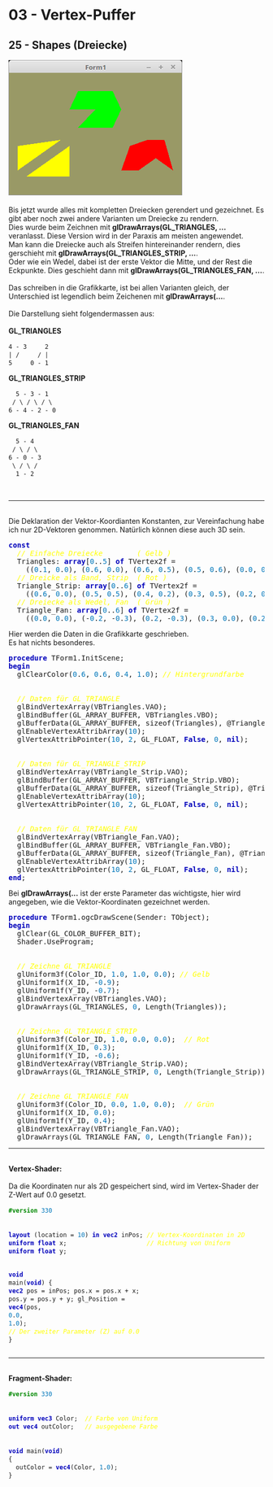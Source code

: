 <html>
    <b><h1>03 - Vertex-Puffer</h1></b>
    <b><h2>25 - Shapes (Dreiecke)</h2></b>
<img src="image.png" alt="Selfhtml"><br><br>
Bis jetzt wurde alles mit kompletten Dreiecken gerendert und gezeichnet. Es gibt aber noch zwei andere Varianten um Dreiecke zu rendern.<br>
Dies wurde beim Zeichnen mit <b>glDrawArrays(GL_TRIANGLES, ...</b> veranlasst. Diese Version wird in der Paraxis am meisten angewendet.<br>
Man kann die Dreiecke auch als Streifen hintereinander rendern, dies gerschieht mit <b>glDrawArrays(GL_TRIANGLES_STRIP, ...</b>.<br>
Oder wie ein Wedel, dabei ist der erste Vektor die Mitte, und der Rest die Eckpunkte. Dies geschieht dann mit <b>glDrawArrays(GL_TRIANGLES_FAN, ...</b>.<br>
<br>
Das schreiben in die Grafikkarte, ist bei allen Varianten gleich, der Unterschied ist legendlich beim Zeichenen mit <b>glDrawArrays(...</b>.<br>
<br>
Die Darstellung sieht folgendermassen aus:<br>
<br>
<b>GL_TRIANGLES</b><br>
<pre><code>4 - 3     2
| /     / |
5     0 - 1</code></pre>
<b>GL_TRIANGLES_STRIP</b><br>
<pre><code>  5 - 3 - 1
 / \ / \ / \
6 - 4 - 2 - 0</code></pre>
<b>GL_TRIANGLES_FAN</b><br>
<pre><code>  5 - 4
 / \ / \
6 - 0 - 3
 \ / \ /
  1 - 2</code></pre>
<br>
<hr><br>
Die Deklaration der Vektor-Koordianten Konstanten, zur Vereinfachung habe ich nur 2D-Vektoren genommen. Natürlich können diese auch 3D sein.<br>
<pre><code=scal><b><font color="0000BB">const</font></b>
  <i><font color="#FFFF00">// Einfache Dreiecke        ( Gelb )</font></i>
  Triangles: <b><font color="0000BB">array</font></b>[<font color="#0077BB">0</font>..<font color="#0077BB">5</font>] <b><font color="0000BB">of</font></b> TVertex2f =
    ((<font color="#0077BB">0</font>.<font color="#0077BB">1</font>, <font color="#0077BB">0</font>.<font color="#0077BB">0</font>), (<font color="#0077BB">0</font>.<font color="#0077BB">6</font>, <font color="#0077BB">0</font>.<font color="#0077BB">0</font>), (<font color="#0077BB">0</font>.<font color="#0077BB">6</font>, <font color="#0077BB">0</font>.<font color="#0077BB">5</font>), (<font color="#0077BB">0</font>.<font color="#0077BB">5</font>, <font color="#0077BB">0</font>.<font color="#0077BB">6</font>), (<font color="#0077BB">0</font>.<font color="#0077BB">0</font>, <font color="#0077BB">0</font>.<font color="#0077BB">5</font>), (<font color="#0077BB">0</font>.<font color="#0077BB">0</font>, <font color="#0077BB">0</font>.<font color="#0077BB">1</font>));
  <i><font color="#FFFF00">// Dreicke als Band, Strip  ( Rot )</font></i>
  Triangle_Strip: <b><font color="0000BB">array</font></b>[<font color="#0077BB">0</font>..<font color="#0077BB">6</font>] <b><font color="0000BB">of</font></b> TVertex2f =
    ((<font color="#0077BB">0</font>.<font color="#0077BB">6</font>, <font color="#0077BB">0</font>.<font color="#0077BB">0</font>), (<font color="#0077BB">0</font>.<font color="#0077BB">5</font>, <font color="#0077BB">0</font>.<font color="#0077BB">5</font>), (<font color="#0077BB">0</font>.<font color="#0077BB">4</font>, <font color="#0077BB">0</font>.<font color="#0077BB">2</font>), (<font color="#0077BB">0</font>.<font color="#0077BB">3</font>, <font color="#0077BB">0</font>.<font color="#0077BB">5</font>), (<font color="#0077BB">0</font>.<font color="#0077BB">2</font>, <font color="#0077BB">0</font>.<font color="#0077BB">0</font>), (<font color="#0077BB">0</font>.<font color="#0077BB">1</font>, <font color="#0077BB">0</font>.<font color="#0077BB">4</font>), (<font color="#0077BB">0</font>.<font color="#0077BB">0</font>, <font color="#0077BB">0</font>.<font color="#0077BB">0</font>));
  <i><font color="#FFFF00">// Dreiecke als Wedel, Fan  ( Grün )</font></i>
  Triangle_Fan: <b><font color="0000BB">array</font></b>[<font color="#0077BB">0</font>..<font color="#0077BB">6</font>] <b><font color="0000BB">of</font></b> TVertex2f =
    ((<font color="#0077BB">0</font>.<font color="#0077BB">0</font>, <font color="#0077BB">0</font>.<font color="#0077BB">0</font>), (-<font color="#0077BB">0</font>.<font color="#0077BB">2</font>, -<font color="#0077BB">0</font>.<font color="#0077BB">3</font>), (<font color="#0077BB">0</font>.<font color="#0077BB">2</font>, -<font color="#0077BB">0</font>.<font color="#0077BB">3</font>), (<font color="#0077BB">0</font>.<font color="#0077BB">3</font>, <font color="#0077BB">0</font>.<font color="#0077BB">0</font>), (<font color="#0077BB">0</font>.<font color="#0077BB">2</font>, <font color="#0077BB">0</font>.<font color="#0077BB">3</font>), (-<font color="#0077BB">0</font>.<font color="#0077BB">2</font>, <font color="#0077BB">0</font>.<font color="#0077BB">3</font>), (-<font color="#0077BB">0</font>.<font color="#0077BB">3</font>, <font color="#0077BB">0</font>.<font color="#0077BB">0</font>));</code></pre>
Hier werden die Daten in die Grafikkarte geschrieben.<br>
Es hat nichts besonderes.<br>
<pre><code=scal><b><font color="0000BB">procedure</font></b> TForm1.InitScene;
<b><font color="0000BB">begin</font></b>
  glClearColor(<font color="#0077BB">0</font>.<font color="#0077BB">6</font>, <font color="#0077BB">0</font>.<font color="#0077BB">6</font>, <font color="#0077BB">0</font>.<font color="#0077BB">4</font>, <font color="#0077BB">1</font>.<font color="#0077BB">0</font>); <i><font color="#FFFF00">// Hintergrundfarbe</font></i>
<br>
  <i><font color="#FFFF00">// Daten für GL_TRIANGLE</font></i>
  glBindVertexArray(VBTriangles.VAO);
  glBindBuffer(GL_ARRAY_BUFFER, VBTriangles.VBO);
  glBufferData(GL_ARRAY_BUFFER, sizeof(Triangles), @Triangles, GL_STATIC_DRAW);
  glEnableVertexAttribArray(<font color="#0077BB">10</font>);
  glVertexAttribPointer(<font color="#0077BB">10</font>, <font color="#0077BB">2</font>, GL_FLOAT, <b><font color="0000BB">False</font></b>, <font color="#0077BB">0</font>, <b><font color="0000BB">nil</font></b>);
<br>
  <i><font color="#FFFF00">// Daten für GL_TRIANGLE_STRIP</font></i>
  glBindVertexArray(VBTriangle_Strip.VAO);
  glBindBuffer(GL_ARRAY_BUFFER, VBTriangle_Strip.VBO);
  glBufferData(GL_ARRAY_BUFFER, sizeof(Triangle_Strip), @Triangle_Strip, GL_STATIC_DRAW);
  glEnableVertexAttribArray(<font color="#0077BB">10</font>);
  glVertexAttribPointer(<font color="#0077BB">10</font>, <font color="#0077BB">2</font>, GL_FLOAT, <b><font color="0000BB">False</font></b>, <font color="#0077BB">0</font>, <b><font color="0000BB">nil</font></b>);
<br>
  <i><font color="#FFFF00">// Daten für GL_TRIANGLE_FAN</font></i>
  glBindVertexArray(VBTriangle_Fan.VAO);
  glBindBuffer(GL_ARRAY_BUFFER, VBTriangle_Fan.VBO);
  glBufferData(GL_ARRAY_BUFFER, sizeof(Triangle_Fan), @Triangle_Fan, GL_STATIC_DRAW);
  glEnableVertexAttribArray(<font color="#0077BB">10</font>);
  glVertexAttribPointer(<font color="#0077BB">10</font>, <font color="#0077BB">2</font>, GL_FLOAT, <b><font color="0000BB">False</font></b>, <font color="#0077BB">0</font>, <b><font color="0000BB">nil</font></b>);
<b><font color="0000BB">end</font></b>;</code></pre>
Bei <b>glDrawArrays(...</b> ist der erste Parameter das wichtigste, hier wird angegeben, wie die Vektor-Koordinaten gezeichnet werden.<br>
<pre><code=scal><b><font color="0000BB">procedure</font></b> TForm1.ogcDrawScene(Sender: TObject);
<b><font color="0000BB">begin</font></b>
  glClear(GL_COLOR_BUFFER_BIT);
  Shader.UseProgram;
<br>
  <i><font color="#FFFF00">// Zeichne GL_TRIANGLE</font></i>
  glUniform3f(Color_ID, <font color="#0077BB">1</font>.<font color="#0077BB">0</font>, <font color="#0077BB">1</font>.<font color="#0077BB">0</font>, <font color="#0077BB">0</font>.<font color="#0077BB">0</font>); <i><font color="#FFFF00">// Gelb</font></i>
  glUniform1f(X_ID, -<font color="#0077BB">0</font>.<font color="#0077BB">9</font>);
  glUniform1f(Y_ID, -<font color="#0077BB">0</font>.<font color="#0077BB">7</font>);
  glBindVertexArray(VBTriangles.VAO);
  glDrawArrays(GL_TRIANGLES, <font color="#0077BB">0</font>, Length(Triangles));
<br>
  <i><font color="#FFFF00">// Zeichne GL_TRIANGLE_STRIP</font></i>
  glUniform3f(Color_ID, <font color="#0077BB">1</font>.<font color="#0077BB">0</font>, <font color="#0077BB">0</font>.<font color="#0077BB">0</font>, <font color="#0077BB">0</font>.<font color="#0077BB">0</font>);  <i><font color="#FFFF00">// Rot</font></i>
  glUniform1f(X_ID, <font color="#0077BB">0</font>.<font color="#0077BB">3</font>);
  glUniform1f(Y_ID, -<font color="#0077BB">0</font>.<font color="#0077BB">6</font>);
  glBindVertexArray(VBTriangle_Strip.VAO);
  glDrawArrays(GL_TRIANGLE_STRIP, <font color="#0077BB">0</font>, Length(Triangle_Strip));
<br>
  <i><font color="#FFFF00">// Zeichne GL_TRIANGLE_FAN</font></i>
  glUniform3f(Color_ID, <font color="#0077BB">0</font>.<font color="#0077BB">0</font>, <font color="#0077BB">1</font>.<font color="#0077BB">0</font>, <font color="#0077BB">0</font>.<font color="#0077BB">0</font>);  <i><font color="#FFFF00">// Grün</font></i>
  glUniform1f(X_ID, <font color="#0077BB">0</font>.<font color="#0077BB">0</font>);
  glUniform1f(Y_ID, <font color="#0077BB">0</font>.<font color="#0077BB">4</font>);
  glBindVertexArray(VBTriangle_Fan.VAO);
  glDrawArrays(GL_TRIANGLE_FAN, <font color="#0077BB">0</font>, Length(Triangle_Fan));</code></pre>
<hr><br>
<b>Vertex-Shader:</b><br>
<br>
Da die Koordinaten nur als 2D gespeichert sind, wird im Vertex-Shader der Z-Wert auf 0.0 gesetzt.<br>
<pre><code><b><font color="#008800">#version</font></b> <font color="#0077BB">330</font>
<br>
<b><font color="0000BB">layout</font></b> (location = <font color="#0077BB">10</font>) <b><font color="0000BB">in</font></b> <b><font color="0000BB">vec2</font></b> inPos; <i><font color="#FFFF00">// Vertex-Koordinaten in 2D</font></i>
<b><font color="0000BB">uniform</font></b> <b><font color="0000BB">float</font></b> x;                      <i><font color="#FFFF00">// Richtung von Uniform</font></i>
<b><font color="0000BB">uniform</font></b> <b><font color="0000BB">float</font></b> y;
 
<b><font color="0000BB">void</font></b> main(<b><font color="0000BB">void</font></b>)
{
  <b><font color="0000BB">vec2</font></b> pos = inPos;
  pos.x = pos.x + x;
  pos.y = pos.y + y;
  gl_Position = <b><font color="0000BB">vec4</font></b>(pos, <font color="#0077BB">0</font>.<font color="#0077BB">0</font>, <font color="#0077BB">1</font>.<font color="#0077BB">0</font>);  <i><font color="#FFFF00">// Der zweiter Parameter (Z) auf 0.0</font></i>
}
</code></pre>
<hr><br>
<b>Fragment-Shader:</b><br>
<pre><code><b><font color="#008800">#version</font></b> <font color="#0077BB">330</font>
<br>
<b><font color="0000BB">uniform</font></b> <b><font color="0000BB">vec3</font></b> Color;  <i><font color="#FFFF00">// Farbe von Uniform</font></i>
<b><font color="0000BB">out</font></b> <b><font color="0000BB">vec4</font></b> outColor;   <i><font color="#FFFF00">// ausgegebene Farbe</font></i>
<br>
<b><font color="0000BB">void</font></b> main(<b><font color="0000BB">void</font></b>)
{
  outColor = <b><font color="0000BB">vec4</font></b>(Color, <font color="#0077BB">1</font>.<font color="#0077BB">0</font>);
}
</code></pre>
<br>
</html>
